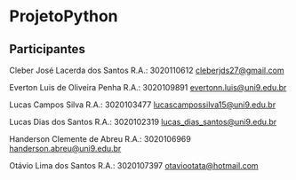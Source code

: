 # ProjetoPython

## Participantes

Cleber José Lacerda dos Santos
R.A.: 3020110612
cleberjds27@gmail.com

Everton Luis de Oliveira Penha
R.A.: 3020109891
evertonn.luis@uni9.edu.br

Lucas Campos Silva
R.A.: 3020103477
lucascampossilva15@uni9.edu.br

Lucas Dias dos Santos
R.A.: 3020102319
lucas_dias_santos@uni9.edu.br

Handerson Clemente de Abreu
R.A.: 3020106969
handerson.abreu@uni9.edu.br

Otávio Lima dos Santos 
R.A.: 3020107397
otaviootata@hotmail.com
